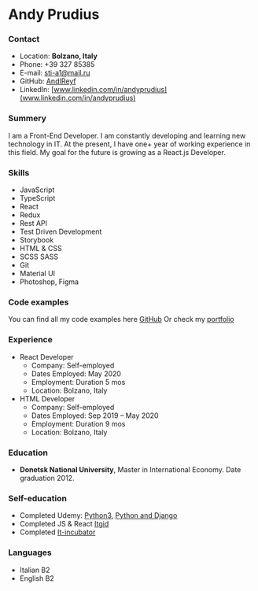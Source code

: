# Andy Prudius
### Contact
* Location: __Bolzano, Italy__
* Phone: +39 327 85385
* E-mail: [sti-a1@mail.ru](mailto:sti-a1@mail.ru)
* GitHub: [AndIReyf](https://github.com/AndIReyf)
* LinkedIn: [www.linkedin.com/in/andyprudius](www.linkedin.com/in/andyprudius)
  
### Summery
I am a Front-End Developer. I am constantly developing and learning new technology in IT. 
At the present, I have one+ year of working experience in this field. 
My goal for the future is growing as a React.js Developer.

### Skills
* JavaScript
* TypeScript
* React
* Redux
* Rest API
* Test Driven Development
* Storybook
* HTML & CSS
* SCSS SASS
* Git
* Material UI
* Photoshop, Figma

### Code examples
You can find all my code examples here [GitHub](https://github.com/AndIReyf)
Or check my [portfolio]()

### Experience
* React Developer
  * Company: Self-employed
  * Dates Employed: May 2020
  * Employment: Duration 5 mos
  * Location: Bolzano, Italy
* HTML Developer
  * Company: Self-employed
  * Dates Employed: Sep 2019 – May 2020
  * Employment: Duration 9 mos
  * Location: Bolzano, Italy
  
### Education
* __Donetsk National University__, Master in International Economy. Date graduation 2012.

### Self-education
* Completed Udemy: [Python3](https://www.udemy.com/course/bestpython/), [Python and Django](https://www.udemy.com/course/python-and-django-full-stack-web-developer-bootcamp/)
* Completed JS & React [Itgid](https://itgid.info)
* Completed [It-incubator](https://it-incubator.by)

### Languages
* Italian B2
* English B2
